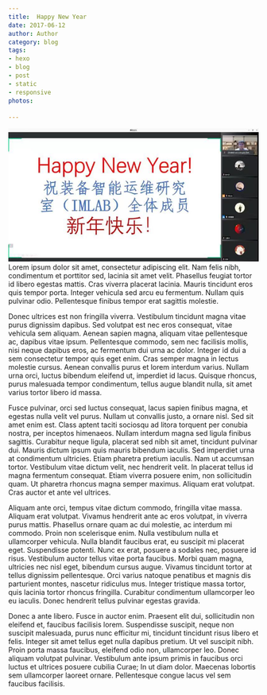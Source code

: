 ```yaml
---
title:  Happy New Year
date: 2017-06-12
author: Author
category: blog
tags: 
- hexo
- blog
- post
- static
- responsive
photos:

---
```

![](/assets/微信图片_20230209195025.jpg) Lorem ipsum dolor sit amet, consectetur adipiscing elit. Nam felis nibh, condimentum et porttitor sed, lacinia sit amet velit. Phasellus feugiat tortor id libero egestas mattis. Cras viverra placerat lacinia. Mauris tincidunt eros quis tempor porta.<!-- more --> Integer vehicula sed arcu eu fermentum. Nullam quis pulvinar odio. Pellentesque finibus tempor erat sagittis molestie.

Donec ultrices est non fringilla viverra. Vestibulum tincidunt magna vitae purus dignissim dapibus. Sed volutpat est nec eros consequat, vitae vehicula sem aliquam. Aenean sapien magna, aliquam vitae pellentesque ac, dapibus vitae ipsum. Pellentesque commodo, sem nec facilisis mollis, nisi neque dapibus eros, ac fermentum dui urna ac dolor. Integer id dui a sem consectetur tempor quis eget enim. Cras semper magna in lectus molestie cursus. Aenean convallis purus et lorem interdum varius. Nullam urna orci, luctus bibendum eleifend ut, imperdiet id lacus. Quisque rhoncus, purus malesuada tempor condimentum, tellus augue blandit nulla, sit amet varius tortor libero id massa.

Fusce pulvinar, orci sed luctus consequat, lacus sapien finibus magna, et egestas nulla velit vel purus. Nullam ut convallis justo, a ornare nisl. Sed sit amet enim est. Class aptent taciti sociosqu ad litora torquent per conubia nostra, per inceptos himenaeos. Nullam interdum magna sed ligula finibus sagittis. Curabitur neque ligula, placerat sed nibh sit amet, tincidunt pulvinar dui. Mauris dictum ipsum quis mauris bibendum iaculis. Sed imperdiet urna at condimentum ultricies. Etiam pharetra pretium iaculis. Nam ut accumsan tortor. Vestibulum vitae dictum velit, nec hendrerit velit. In placerat tellus id magna fermentum consequat. Etiam viverra posuere enim, non sollicitudin quam. Ut pharetra rhoncus magna semper maximus. Aliquam erat volutpat. Cras auctor et ante vel ultrices.

Aliquam ante orci, tempus vitae dictum commodo, fringilla vitae massa. Aliquam erat volutpat. Vivamus hendrerit ante ac eros volutpat, in viverra purus mattis. Phasellus ornare quam ac dui molestie, ac interdum mi commodo. Proin non scelerisque enim. Nulla vestibulum nulla et ullamcorper vehicula. Nulla blandit faucibus erat, eu suscipit mi placerat eget. Suspendisse potenti. Nunc ex erat, posuere a sodales nec, posuere id risus. Vestibulum auctor tellus vitae porta faucibus. Morbi quam magna, ultricies nec nisl eget, bibendum cursus augue. Vivamus tincidunt tortor at tellus dignissim pellentesque. Orci varius natoque penatibus et magnis dis parturient montes, nascetur ridiculus mus. Integer tristique massa tortor, quis lacinia tortor rhoncus fringilla. Curabitur condimentum ullamcorper leo eu iaculis. Donec hendrerit tellus pulvinar egestas gravida.

Donec a ante libero. Fusce in auctor enim. Praesent elit dui, sollicitudin non eleifend et, faucibus facilisis lorem. Suspendisse suscipit, neque non suscipit malesuada, purus nunc efficitur mi, tincidunt tincidunt risus libero et felis. Integer sit amet tellus eget nulla dapibus pretium. Ut vel suscipit nibh. Proin porta massa faucibus, eleifend odio non, ullamcorper leo. Donec aliquam volutpat pulvinar. Vestibulum ante ipsum primis in faucibus orci luctus et ultrices posuere cubilia Curae; In ut diam dolor. Maecenas lobortis sem ullamcorper laoreet ornare. Pellentesque congue lacus vel sem faucibus facilisis. 